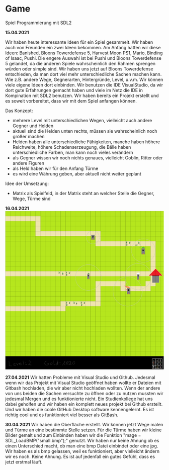 # Game

Spiel Programmierung mit SDL2

**15.04.2021**

Wir haben heute interessante Ideen für ein Spiel gesammelt.
Wir haben auch von Freunden ein zwei Ideen bekommen. 
Am Anfang hatten wir diese Ideen: Banished, Bloons Towerdefense 5, Harvest Moon PS1, Mario, Binding of Isaac, Pushi. 
Die engere Auswahl ist bei Pushi und Bloons Towerdefense 5 gelandet, da die anderen Spiele wahrscheinlich den Rahmen sprengen würden oder simple sind.
Wir haben uns jetzt auf Bloons Towerdefense entschieden, da man dort viel mehr unterschiedliche Sachen machen kann. Wie z.B. andere Wege, Gegnerarten, Hintergründe, Level, u.v.m. Wir können viele eigene Ideen dort einbinden.
Wir benutzen die IDE VisualStudio, da wir dort gute Erfahrungen gemacht haben und viele im Netz die IDE in Kompination mit SDL2 benutzen. Wir haben bereits ein Projekt erstellt und es soweit vorbereitet, dass wir mit dem Spiel anfangen können.


Das Konzept:

- mehrere Level mit unterschiedlichen Wegen, vielleicht auch andere Gegner und Helden
- aktuell sind die Helden unten rechts, müssen sie wahrscheinlich noch größer machen
- Helden haben alle unterschiedliche Fähigkeiten, manche haben höhere Reichweite, höhere Schadenserzeugung, die Bälle haben unterschiedliche Farben, man kann noch vieles verändern
- als Gegner wissen wir noch nichts genaues, vielleicht Goblin, Ritter oder andere Figuren
- als Held haben wir für den Anfang Türme
- es wird eine Währung geben, aber aktuell nicht weiter geplant

Idee der Umsetzung:
- Matrix als Spielfeld, in der Matrix steht an welcher Stelle die Gegner, Wege, Türme sind


**16.04.2021**
![Game](gitter1.png)


**27.04.2021**
Wir hatten Probleme mit Visual Studio und Github. Jedesmal wenn wir das Projekt mit Visual Studio geöffnet haben wollte er Dateien mit Gitbash hochladen, die wir aber nicht hochladen wollten. Wenn der andere von uns beiden die Sachen versuchte zu öffnen oder zu nutzen mussten wir jedesmal Mergen und es funktionierte nicht. 
Ein Studienkollege hat uns dabei geholfen und wir haben ein komplett neues projekt bei Github erstellt. Und wir haben die coole GitHub Desktop software kennengelernt. Es ist richtig cool und es funktioniert viel besser als GitBash.

**30.04.2021**
Wir haben die Oberfläche erstellt. Wir können jetzt Wege malen und Türme an eine bestimmte Stelle setzen. Für die Türme haben wir kleine Bilder gemalt und zum Einbinden haben wir die Funktion "mage = SDL_LoadBMP("small.bmp");" genutzt. Wir haben nur keine Ahnung ob es einen Unterschied macht, ob man eine bmp Datei einbindet oder eine jpg. Wir haben es als bmp gelassen, weil es funktioniert, aber vielleicht ändern wir es noch. Keine Ahnung. Es ist auf jedenfall ein gutes Gefühl, dass es jetzt erstmal läuft.

